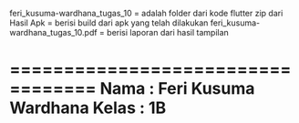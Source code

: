 feri_kusuma-wardhana_tugas_10 = adalah folder dari kode flutter
zip dari Hasil Apk = berisi build dari apk yang telah dilakukan
feri_kusuma-wardhana_tugas_10.pdf = berisi laporan dari hasil tampilan

==================================
Nama : Feri Kusuma Wardhana
Kelas : 1B
==================================
